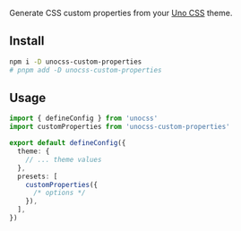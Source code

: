 Generate CSS custom properties from your [Uno CSS](https://unocss.dev/) theme.

## Install

```bash
npm i -D unocss-custom-properties
# pnpm add -D unocss-custom-properties
```

## Usage

```ts
import { defineConfig } from 'unocss'
import customProperties from 'unocss-custom-properties'

export default defineConfig({
  theme: {
    // ... theme values
  },
  presets: [
    customProperties({
      /* options */
    }),
  ],
})
```
